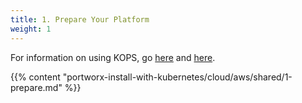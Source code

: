 ```yaml
---
title: 1. Prepare Your Platform
weight: 1
---
```


For information on using KOPS, go [here](https://aws.amazon.com/blogs/compute/kubernetes-clusters-aws-kops/) and [here](https://github.com/kubernetes/KOPS/blob/master/docs/aws.md).

{{% content "portworx-install-with-kubernetes/cloud/aws/shared/1-prepare.md" %}}

